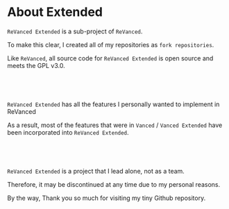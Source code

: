 About Extended
==
`ReVanced Extended` is a sub-project of `ReVanced`.

To make this clear, I created all of my repositories as `fork repositories`.

Like `ReVanced`, all source code for `ReVanced Extended` is open source and meets the GPL v3.0.
## ​
`ReVanced Extended` has all the features I personally wanted to implement in ReVanced

As a result, most of the features that were in `Vanced` / `Vanced Extended` have been incorporated into `ReVanced Extended`.
## ​
`ReVanced Extended` is a project that I lead alone, not as a team.

Therefore, it may be discontinued at any time due to my personal reasons.

By the way, Thank you so much for visiting my tiny Github repository.